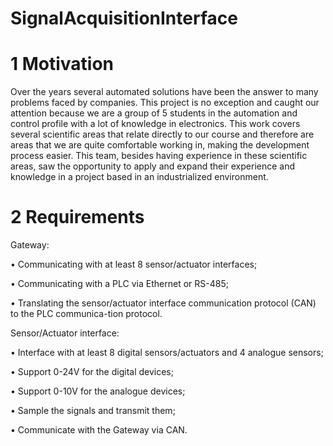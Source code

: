 # SignalAcquisitionInterface

#  1	Motivation
  
  Over the years several automated solutions have been the answer to many problems faced by companies. This project is no exception and caught our attention because we are a group of 5 students in the automation and control profile with a lot of knowledge in electronics.
  This work covers several scientific areas that relate directly to our course and therefore are areas that we are quite comfortable working in, making the development process easier.
  This team, besides having experience in these scientific areas, saw the opportunity to apply and expand their experience and knowledge in a project based in an industrialized environment.

#  2 Requirements

Gateway:

  •	Communicating with at least 8 sensor/actuator interfaces;
  
  •	Communicating with a PLC via Ethernet or RS-485;
  
  •	Translating the sensor/actuator interface communication protocol (CAN) to the PLC communica-tion protocol.

Sensor/Actuator interface:

  •	Interface with at least 8 digital sensors/actuators and 4 analogue sensors;
  
  •	Support 0-24V for the digital devices;
  
  •	Support 0-10V for the analogue devices;
  
  •	Sample the signals and transmit them;
  
  •	Communicate with the Gateway via CAN.
  
